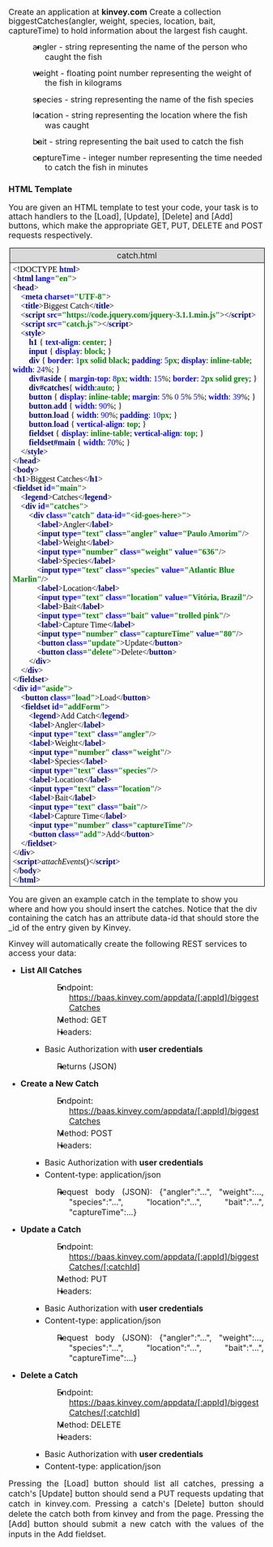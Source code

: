 <p><span style="font-size: 12.0pt; line-height: 115%;">Create an application at <strong>kinvey.com</strong> Create a collection </span><span style="font-size: 12.0pt; line-height: 115%;">biggestCatches(angler, weight, species, location, bait, captureTime)</span><span style="font-size: 12.0pt; line-height: 115%;"> to hold information about the largest fish caught.</span></p>
<ul>
<li style="text-indent: -18.0pt; margin: 0cm 0cm 10.0pt 36.0pt;"><span style="font-size: 12.0pt; line-height: 115%;">angler</span><span style="font-size: 12.0pt; line-height: 115%;"> - string representing the name of the person who caught the fish</span></li>
<li style="text-indent: -18.0pt; margin: 0cm 0cm 10.0pt 36.0pt;"><span style="font-size: 12.0pt; line-height: 115%;">weight</span><span style="font-size: 12.0pt; line-height: 115%;"> - floating point number representing the weight of the fish in kilograms</span></li>
<li style="text-indent: -18.0pt; margin: 0cm 0cm 10.0pt 36.0pt;"><span style="font-size: 12.0pt; line-height: 115%;">species</span><span style="font-size: 12.0pt; line-height: 115%;"> - string representing the name of the fish species</span></li>
<li style="text-indent: -18.0pt; margin: 0cm 0cm 10.0pt 36.0pt;"><span style="font-size: 12.0pt; line-height: 115%;">location</span><span style="font-size: 12.0pt; line-height: 115%;"> - string representing the location where the fish was caught</span></li>
<li style="text-indent: -18.0pt; margin: 0cm 0cm 10.0pt 36.0pt;"><span style="font-size: 12.0pt; line-height: 115%;">bait</span><span style="font-size: 12.0pt; line-height: 115%;"> - string representing the bait used to catch the fish</span></li>
<li style="text-indent: -18.0pt; margin: 0cm 0cm 10.0pt 36.0pt;"><span style="font-size: 12.0pt; line-height: 115%;">captureTime</span><span style="font-size: 12.0pt; line-height: 115%;"> - integer number representing the time needed to catch the fish in minutes</span></li>
</ul>
<h3>HTML Template</h3>
<p><span style="font-size: 12.0pt; line-height: 115%;">You are given an HTML template to test your code, your task is to attach handlers to the </span><span style="font-size: 12.0pt; line-height: 115%;">[Load]</span><span style="font-size: 12.0pt; line-height: 115%;">, </span><span style="font-size: 12.0pt; line-height: 115%;">[Update]</span><span style="font-size: 12.0pt; line-height: 115%;">, </span><span style="font-size: 12.0pt; line-height: 115%;">[Delete]</span><span style="font-size: 12.0pt; line-height: 115%;"> and</span><span style="font-size: 12.0pt; line-height: 115%;"> [Add]</span><span style="font-size: 12.0pt; line-height: 115%;"> buttons, which make the appropriate </span><span style="font-size: 12.0pt; line-height: 115%;">GET</span><span style="font-size: 12.0pt; line-height: 115%;">, </span><span style="font-size: 12.0pt; line-height: 115%;">PUT</span><span style="font-size: 12.0pt; line-height: 115%;">, </span><span style="font-size: 12.0pt; line-height: 115%;">DELETE</span><span style="font-size: 12.0pt; line-height: 115%;"> and </span><span style="font-size: 12.0pt; line-height: 115%;">POST</span><span style="font-size: 12.0pt; line-height: 115%;"> requests respectively. </span></p>
<table style="margin-left: 1.15pt; border-collapse: collapse; border: none;" width="0">
<tbody>
<tr>
<td style="width: 510.25pt; border: solid windowtext 1.0pt; background: #D9D9D9; padding: 2.85pt 4.25pt 2.85pt 4.25pt;" width="680">
<p style="margin: 0cm; margin-bottom: .0001pt; text-align: center; line-height: normal;"><span style="font-size: 12.0pt;">catch.html</span></p>
</td>
</tr>
<tr>
<td style="width: 510.25pt; border: solid windowtext 1.0pt; border-top: none; padding: 2.85pt 4.25pt 2.85pt 4.25pt;" width="680"><span style="font-size: 12.0pt; font-family: Consolas; color: black;">&lt;!DOCTYPE </span><strong><span style="font-size: 12.0pt; font-family: Consolas; color: blue;">html</span></strong><span style="font-size: 12.0pt; font-family: Consolas; color: black;">&gt;<br />&lt;</span><strong><span style="font-size: 12.0pt; font-family: Consolas; color: navy;">html </span></strong><strong><span style="font-size: 12.0pt; font-family: Consolas; color: blue;">lang=</span></strong><strong><span style="font-size: 12.0pt; font-family: Consolas; color: green;">"en"</span></strong><span style="font-size: 12.0pt; font-family: Consolas; color: black;">&gt;<br />&lt;</span><strong><span style="font-size: 12.0pt; font-family: Consolas; color: navy;">head</span></strong><span style="font-size: 12.0pt; font-family: Consolas; color: black;">&gt;<br />&nbsp;&nbsp;&nbsp; &lt;</span><strong><span style="font-size: 12.0pt; font-family: Consolas; color: navy;">meta </span></strong><strong><span style="font-size: 12.0pt; font-family: Consolas; color: blue;">charset=</span></strong><strong><span style="font-size: 12.0pt; font-family: Consolas; color: green;">"UTF-8"</span></strong><span style="font-size: 12.0pt; font-family: Consolas; color: black;">&gt;<br />&nbsp;&nbsp;&nbsp; &lt;</span><strong><span style="font-size: 12.0pt; font-family: Consolas; color: navy;">title</span></strong><span style="font-size: 12.0pt; font-family: Consolas; color: black;">&gt;Biggest Catch&lt;/</span><strong><span style="font-size: 12.0pt; font-family: Consolas; color: navy;">title</span></strong><span style="font-size: 12.0pt; font-family: Consolas; color: black;">&gt;<br />&nbsp;&nbsp;&nbsp; &lt;</span><strong><span style="font-size: 12.0pt; font-family: Consolas; color: navy;">script </span></strong><strong><span style="font-size: 12.0pt; font-family: Consolas; color: blue;">src=</span></strong><strong><span style="font-size: 12.0pt; font-family: Consolas; color: green;">"https://code.jquery.com/jquery-3.1.1.min.js"</span></strong><span style="font-size: 12.0pt; font-family: Consolas; color: black;">&gt;&lt;/</span><strong><span style="font-size: 12.0pt; font-family: Consolas; color: navy;">script</span></strong><span style="font-size: 12.0pt; font-family: Consolas; color: black;">&gt;<br />&nbsp;&nbsp;&nbsp; &lt;</span><strong><span style="font-size: 12.0pt; font-family: Consolas; color: navy;">script </span></strong><strong><span style="font-size: 12.0pt; font-family: Consolas; color: blue;">src=</span></strong><strong><span style="font-size: 12.0pt; font-family: Consolas; color: green;">"catch.js"</span></strong><span style="font-size: 12.0pt; font-family: Consolas; color: black;">&gt;&lt;/</span><strong><span style="font-size: 12.0pt; font-family: Consolas; color: navy;">script</span></strong><span style="font-size: 12.0pt; font-family: Consolas; color: black;">&gt;<br />&nbsp;&nbsp;&nbsp; &lt;</span><strong><span style="font-size: 12.0pt; font-family: Consolas; color: navy;">style</span></strong><span style="font-size: 12.0pt; font-family: Consolas; color: black;">&gt;<br />&nbsp;&nbsp;&nbsp;&nbsp;&nbsp;&nbsp;&nbsp; </span><strong><span style="font-size: 12.0pt; font-family: Consolas; color: navy;">h1 </span></strong><span style="font-size: 12.0pt; font-family: Consolas; color: black;">{ </span><strong><span style="font-size: 12.0pt; font-family: Consolas; color: blue;">text-align</span></strong><span style="font-size: 12.0pt; font-family: Consolas; color: black;">: </span><strong><span style="font-size: 12.0pt; font-family: Consolas; color: green;">center</span></strong><span style="font-size: 12.0pt; font-family: Consolas; color: black;">; }<br />&nbsp;&nbsp;&nbsp;&nbsp;&nbsp;&nbsp;&nbsp; </span><strong><span style="font-size: 12.0pt; font-family: Consolas; color: navy;">input </span></strong><span style="font-size: 12.0pt; font-family: Consolas; color: black;">{ </span><strong><span style="font-size: 12.0pt; font-family: Consolas; color: blue;">display</span></strong><span style="font-size: 12.0pt; font-family: Consolas; color: black;">: </span><strong><span style="font-size: 12.0pt; font-family: Consolas; color: green;">block</span></strong><span style="font-size: 12.0pt; font-family: Consolas; color: black;">; }<br />&nbsp;&nbsp;&nbsp;&nbsp;&nbsp;&nbsp;&nbsp; </span><strong><span style="font-size: 12.0pt; font-family: Consolas; color: navy;">div </span></strong><span style="font-size: 12.0pt; font-family: Consolas; color: black;">{ </span><strong><span style="font-size: 12.0pt; font-family: Consolas; color: blue;">border</span></strong><span style="font-size: 12.0pt; font-family: Consolas; color: black;">: </span><span style="font-size: 12.0pt; font-family: Consolas; color: blue;">1</span><strong><span style="font-size: 12.0pt; font-family: Consolas; color: green;">px solid black</span></strong><span style="font-size: 12.0pt; font-family: Consolas; color: black;">; </span><strong><span style="font-size: 12.0pt; font-family: Consolas; color: blue;">padding</span></strong><span style="font-size: 12.0pt; font-family: Consolas; color: black;">: </span><span style="font-size: 12.0pt; font-family: Consolas; color: blue;">5</span><strong><span style="font-size: 12.0pt; font-family: Consolas; color: green;">px</span></strong><span style="font-size: 12.0pt; font-family: Consolas; color: black;">; </span><strong><span style="font-size: 12.0pt; font-family: Consolas; color: blue;">display</span></strong><span style="font-size: 12.0pt; font-family: Consolas; color: black;">: </span><strong><span style="font-size: 12.0pt; font-family: Consolas; color: green;">inline-table</span></strong><span style="font-size: 12.0pt; font-family: Consolas; color: black;">; </span><strong><span style="font-size: 12.0pt; font-family: Consolas; color: blue;">width</span></strong><span style="font-size: 12.0pt; font-family: Consolas; color: black;">: </span><span style="font-size: 12.0pt; font-family: Consolas; color: blue;">24</span><span style="font-size: 12.0pt; font-family: Consolas; color: black;">%; }<br />&nbsp;&nbsp;&nbsp;&nbsp;&nbsp;&nbsp;&nbsp; </span><strong><span style="font-size: 12.0pt; font-family: Consolas; color: navy;">div#aside </span></strong><span style="font-size: 12.0pt; font-family: Consolas; color: black;">{ </span><strong><span style="font-size: 12.0pt; font-family: Consolas; color: blue;">margin-top</span></strong><span style="font-size: 12.0pt; font-family: Consolas; color: black;">: </span><span style="font-size: 12.0pt; font-family: Consolas; color: blue;">8</span><strong><span style="font-size: 12.0pt; font-family: Consolas; color: green;">px</span></strong><span style="font-size: 12.0pt; font-family: Consolas; color: black;">; </span><strong><span style="font-size: 12.0pt; font-family: Consolas; color: blue;">width</span></strong><span style="font-size: 12.0pt; font-family: Consolas; color: black;">: </span><span style="font-size: 12.0pt; font-family: Consolas; color: blue;">15</span><span style="font-size: 12.0pt; font-family: Consolas; color: black;">%; </span><strong><span style="font-size: 12.0pt; font-family: Consolas; color: blue;">border</span></strong><span style="font-size: 12.0pt; font-family: Consolas; color: black;">: </span><span style="font-size: 12.0pt; font-family: Consolas; color: blue;">2</span><strong><span style="font-size: 12.0pt; font-family: Consolas; color: green;">px solid grey</span></strong><span style="font-size: 12.0pt; font-family: Consolas; color: black;">; }<br />&nbsp;&nbsp;&nbsp;&nbsp;&nbsp;&nbsp;&nbsp; </span><strong><span style="font-size: 12.0pt; font-family: Consolas; color: navy;">div#catches</span></strong><span style="font-size: 12.0pt; font-family: Consolas; color: black;">{ </span><strong><span style="font-size: 12.0pt; font-family: Consolas; color: blue;">width</span></strong><span style="font-size: 12.0pt; font-family: Consolas; color: black;">:</span><strong><span style="font-size: 12.0pt; font-family: Consolas; color: green;">auto</span></strong><span style="font-size: 12.0pt; font-family: Consolas; color: black;">; }<br />&nbsp;&nbsp;&nbsp;&nbsp;&nbsp;&nbsp;&nbsp; </span><strong><span style="font-size: 12.0pt; font-family: Consolas; color: navy;">button </span></strong><span style="font-size: 12.0pt; font-family: Consolas; color: black;">{ </span><strong><span style="font-size: 12.0pt; font-family: Consolas; color: blue;">display</span></strong><span style="font-size: 12.0pt; font-family: Consolas; color: black;">: </span><strong><span style="font-size: 12.0pt; font-family: Consolas; color: green;">inline-table</span></strong><span style="font-size: 12.0pt; font-family: Consolas; color: black;">; </span><strong><span style="font-size: 12.0pt; font-family: Consolas; color: blue;">margin</span></strong><span style="font-size: 12.0pt; font-family: Consolas; color: black;">: </span><span style="font-size: 12.0pt; font-family: Consolas; color: blue;">5</span><span style="font-size: 12.0pt; font-family: Consolas; color: black;">% </span><span style="font-size: 12.0pt; font-family: Consolas; color: blue;">0 5</span><span style="font-size: 12.0pt; font-family: Consolas; color: black;">% </span><span style="font-size: 12.0pt; font-family: Consolas; color: blue;">5</span><span style="font-size: 12.0pt; font-family: Consolas; color: black;">%; </span><strong><span style="font-size: 12.0pt; font-family: Consolas; color: blue;">width</span></strong><span style="font-size: 12.0pt; font-family: Consolas; color: black;">: </span><span style="font-size: 12.0pt; font-family: Consolas; color: blue;">39</span><span style="font-size: 12.0pt; font-family: Consolas; color: black;">%; }<br />&nbsp;&nbsp;&nbsp;&nbsp;&nbsp;&nbsp;&nbsp; </span><strong><span style="font-size: 12.0pt; font-family: Consolas; color: navy;">button</span></strong><span style="font-size: 12.0pt; font-family: Consolas; color: black;">.</span><strong><span style="font-size: 12.0pt; font-family: Consolas; color: navy;">add </span></strong><span style="font-size: 12.0pt; font-family: Consolas; color: black;">{ </span><strong><span style="font-size: 12.0pt; font-family: Consolas; color: blue;">width</span></strong><span style="font-size: 12.0pt; font-family: Consolas; color: black;">: </span><span style="font-size: 12.0pt; font-family: Consolas; color: blue;">90</span><span style="font-size: 12.0pt; font-family: Consolas; color: black;">%; }<br />&nbsp;&nbsp;&nbsp;&nbsp;&nbsp;&nbsp;&nbsp; </span><strong><span style="font-size: 12.0pt; font-family: Consolas; color: navy;">button</span></strong><span style="font-size: 12.0pt; font-family: Consolas; color: black;">.</span><strong><span style="font-size: 12.0pt; font-family: Consolas; color: navy;">load </span></strong><span style="font-size: 12.0pt; font-family: Consolas; color: black;">{ </span><strong><span style="font-size: 12.0pt; font-family: Consolas; color: blue;">width</span></strong><span style="font-size: 12.0pt; font-family: Consolas; color: black;">: </span><span style="font-size: 12.0pt; font-family: Consolas; color: blue;">90</span><span style="font-size: 12.0pt; font-family: Consolas; color: black;">%; </span><strong><span style="font-size: 12.0pt; font-family: Consolas; color: blue;">padding</span></strong><span style="font-size: 12.0pt; font-family: Consolas; color: black;">: </span><span style="font-size: 12.0pt; font-family: Consolas; color: blue;">10</span><strong><span style="font-size: 12.0pt; font-family: Consolas; color: green;">px</span></strong><span style="font-size: 12.0pt; font-family: Consolas; color: black;">; }<br />&nbsp;&nbsp;&nbsp;&nbsp;&nbsp;&nbsp;&nbsp; </span><strong><span style="font-size: 12.0pt; font-family: Consolas; color: navy;">button</span></strong><span style="font-size: 12.0pt; font-family: Consolas; color: black;">.</span><strong><span style="font-size: 12.0pt; font-family: Consolas; color: navy;">load </span></strong><span style="font-size: 12.0pt; font-family: Consolas; color: black;">{ </span><strong><span style="font-size: 12.0pt; font-family: Consolas; color: blue;">vertical-align</span></strong><span style="font-size: 12.0pt; font-family: Consolas; color: black;">: </span><strong><span style="font-size: 12.0pt; font-family: Consolas; color: green;">top</span></strong><span style="font-size: 12.0pt; font-family: Consolas; color: black;">; }<br />&nbsp;&nbsp;&nbsp;&nbsp;&nbsp;&nbsp;&nbsp; </span><strong><span style="font-size: 12.0pt; font-family: Consolas; color: navy;">fieldset </span></strong><span style="font-size: 12.0pt; font-family: Consolas; color: black;">{ </span><strong><span style="font-size: 12.0pt; font-family: Consolas; color: blue;">display</span></strong><span style="font-size: 12.0pt; font-family: Consolas; color: black;">: </span><strong><span style="font-size: 12.0pt; font-family: Consolas; color: green;">inline-table</span></strong><span style="font-size: 12.0pt; font-family: Consolas; color: black;">; </span><strong><span style="font-size: 12.0pt; font-family: Consolas; color: blue;">vertical-align</span></strong><span style="font-size: 12.0pt; font-family: Consolas; color: black;">: </span><strong><span style="font-size: 12.0pt; font-family: Consolas; color: green;">top</span></strong><span style="font-size: 12.0pt; font-family: Consolas; color: black;">; }<br />&nbsp;&nbsp;&nbsp;&nbsp;&nbsp;&nbsp;&nbsp; </span><strong><span style="font-size: 12.0pt; font-family: Consolas; color: navy;">fieldset#main </span></strong><span style="font-size: 12.0pt; font-family: Consolas; color: black;">{ </span><strong><span style="font-size: 12.0pt; font-family: Consolas; color: blue;">width</span></strong><span style="font-size: 12.0pt; font-family: Consolas; color: black;">: </span><span style="font-size: 12.0pt; font-family: Consolas; color: blue;">70</span><span style="font-size: 12.0pt; font-family: Consolas; color: black;">%; }<br />&nbsp;&nbsp;&nbsp; &lt;/</span><strong><span style="font-size: 12.0pt; font-family: Consolas; color: navy;">style</span></strong><span style="font-size: 12.0pt; font-family: Consolas; color: black;">&gt;<br />&lt;/</span><strong><span style="font-size: 12.0pt; font-family: Consolas; color: navy;">head</span></strong><span style="font-size: 12.0pt; font-family: Consolas; color: black;">&gt;<br />&lt;</span><strong><span style="font-size: 12.0pt; font-family: Consolas; color: navy;">body</span></strong><span style="font-size: 12.0pt; font-family: Consolas; color: black;">&gt;<br />&lt;</span><strong><span style="font-size: 12.0pt; font-family: Consolas; color: navy;">h1</span></strong><span style="font-size: 12.0pt; font-family: Consolas; color: black;">&gt;Biggest Catches&lt;/</span><strong><span style="font-size: 12.0pt; font-family: Consolas; color: navy;">h1</span></strong><span style="font-size: 12.0pt; font-family: Consolas; color: black;">&gt;<br />&lt;</span><strong><span style="font-size: 12.0pt; font-family: Consolas; color: navy;">fieldset </span></strong><strong><span style="font-size: 12.0pt; font-family: Consolas; color: blue;">id=</span></strong><strong><span style="font-size: 12.0pt; font-family: Consolas; color: green;">"main"</span></strong><span style="font-size: 12.0pt; font-family: Consolas; color: black;">&gt;<br />&nbsp;&nbsp;&nbsp; &lt;</span><strong><span style="font-size: 12.0pt; font-family: Consolas; color: navy;">legend</span></strong><span style="font-size: 12.0pt; font-family: Consolas; color: black;">&gt;Catches&lt;/</span><strong><span style="font-size: 12.0pt; font-family: Consolas; color: navy;">legend</span></strong><span style="font-size: 12.0pt; font-family: Consolas; color: black;">&gt;<br />&nbsp;&nbsp;&nbsp; &lt;</span><strong><span style="font-size: 12.0pt; font-family: Consolas; color: navy;">div </span></strong><strong><span style="font-size: 12.0pt; font-family: Consolas; color: blue;">id=</span></strong><strong><span style="font-size: 12.0pt; font-family: Consolas; color: green;">"catches"</span></strong><span style="font-size: 12.0pt; font-family: Consolas; color: black;">&gt;<br />&nbsp;&nbsp;&nbsp;&nbsp;&nbsp;&nbsp;&nbsp; &lt;</span><strong><span style="font-size: 12.0pt; font-family: Consolas; color: navy;">div </span></strong><strong><span style="font-size: 12.0pt; font-family: Consolas; color: blue;">class=</span></strong><strong><span style="font-size: 12.0pt; font-family: Consolas; color: green;">"catch" </span></strong><strong><span style="font-size: 12.0pt; font-family: Consolas; color: blue;">data-id=</span></strong><strong><span style="font-size: 12.0pt; font-family: Consolas; color: green;">"&lt;id-goes-here&gt;"</span></strong><span style="font-size: 12.0pt; font-family: Consolas; color: black;">&gt;<br />&nbsp;&nbsp;&nbsp;&nbsp;&nbsp;&nbsp;&nbsp;&nbsp;&nbsp;&nbsp;&nbsp; &lt;</span><strong><span style="font-size: 12.0pt; font-family: Consolas; color: navy;">label</span></strong><span style="font-size: 12.0pt; font-family: Consolas; color: black;">&gt;Angler&lt;/</span><strong><span style="font-size: 12.0pt; font-family: Consolas; color: navy;">label</span></strong><span style="font-size: 12.0pt; font-family: Consolas; color: black;">&gt;<br />&nbsp;&nbsp;&nbsp;&nbsp;&nbsp;&nbsp;&nbsp;&nbsp;&nbsp;&nbsp;&nbsp; &lt;</span><strong><span style="font-size: 12.0pt; font-family: Consolas; color: navy;">input </span></strong><strong><span style="font-size: 12.0pt; font-family: Consolas; color: blue;">type=</span></strong><strong><span style="font-size: 12.0pt; font-family: Consolas; color: green;">"text" </span></strong><strong><span style="font-size: 12.0pt; font-family: Consolas; color: blue;">class=</span></strong><strong><span style="font-size: 12.0pt; font-family: Consolas; color: green;">"angler" </span></strong><strong><span style="font-size: 12.0pt; font-family: Consolas; color: blue;">value=</span></strong><strong><span style="font-size: 12.0pt; font-family: Consolas; color: green;">"Paulo Amorim"</span></strong><span style="font-size: 12.0pt; font-family: Consolas; color: black;">/&gt;<br />&nbsp;&nbsp;&nbsp;&nbsp;&nbsp;&nbsp;&nbsp;&nbsp;&nbsp;&nbsp;&nbsp; &lt;</span><strong><span style="font-size: 12.0pt; font-family: Consolas; color: navy;">label</span></strong><span style="font-size: 12.0pt; font-family: Consolas; color: black;">&gt;Weight&lt;/</span><strong><span style="font-size: 12.0pt; font-family: Consolas; color: navy;">label</span></strong><span style="font-size: 12.0pt; font-family: Consolas; color: black;">&gt;<br />&nbsp;&nbsp;&nbsp;&nbsp;&nbsp;&nbsp;&nbsp;&nbsp;&nbsp;&nbsp;&nbsp; &lt;</span><strong><span style="font-size: 12.0pt; font-family: Consolas; color: navy;">input </span></strong><strong><span style="font-size: 12.0pt; font-family: Consolas; color: blue;">type=</span></strong><strong><span style="font-size: 12.0pt; font-family: Consolas; color: green;">"number" </span></strong><strong><span style="font-size: 12.0pt; font-family: Consolas; color: blue;">class=</span></strong><strong><span style="font-size: 12.0pt; font-family: Consolas; color: green;">"weight" </span></strong><strong><span style="font-size: 12.0pt; font-family: Consolas; color: blue;">value=</span></strong><strong><span style="font-size: 12.0pt; font-family: Consolas; color: green;">"636"</span></strong><span style="font-size: 12.0pt; font-family: Consolas; color: black;">/&gt;<br />&nbsp;&nbsp;&nbsp;&nbsp;&nbsp;&nbsp;&nbsp;&nbsp;&nbsp;&nbsp;&nbsp; &lt;</span><strong><span style="font-size: 12.0pt; font-family: Consolas; color: navy;">label</span></strong><span style="font-size: 12.0pt; font-family: Consolas; color: black;">&gt;Species&lt;/</span><strong><span style="font-size: 12.0pt; font-family: Consolas; color: navy;">label</span></strong><span style="font-size: 12.0pt; font-family: Consolas; color: black;">&gt;<br />&nbsp;&nbsp;&nbsp; &nbsp;&nbsp;&nbsp;&nbsp;&nbsp;&nbsp;&nbsp;&nbsp;&lt;</span><strong><span style="font-size: 12.0pt; font-family: Consolas; color: navy;">input </span></strong><strong><span style="font-size: 12.0pt; font-family: Consolas; color: blue;">type=</span></strong><strong><span style="font-size: 12.0pt; font-family: Consolas; color: green;">"text" </span></strong><strong><span style="font-size: 12.0pt; font-family: Consolas; color: blue;">class=</span></strong><strong><span style="font-size: 12.0pt; font-family: Consolas; color: green;">"species" </span></strong><strong><span style="font-size: 12.0pt; font-family: Consolas; color: blue;">value=</span></strong><strong><span style="font-size: 12.0pt; font-family: Consolas; color: green;">"Atlantic Blue Marlin"</span></strong><span style="font-size: 12.0pt; font-family: Consolas; color: black;">/&gt;<br />&nbsp;&nbsp;&nbsp;&nbsp;&nbsp;&nbsp;&nbsp;&nbsp;&nbsp;&nbsp;&nbsp; &lt;</span><strong><span style="font-size: 12.0pt; font-family: Consolas; color: navy;">label</span></strong><span style="font-size: 12.0pt; font-family: Consolas; color: black;">&gt;Location&lt;/</span><strong><span style="font-size: 12.0pt; font-family: Consolas; color: navy;">label</span></strong><span style="font-size: 12.0pt; font-family: Consolas; color: black;">&gt;<br />&nbsp;&nbsp;&nbsp;&nbsp;&nbsp;&nbsp;&nbsp;&nbsp;&nbsp;&nbsp;&nbsp; &lt;</span><strong><span style="font-size: 12.0pt; font-family: Consolas; color: navy;">input </span></strong><strong><span style="font-size: 12.0pt; font-family: Consolas; color: blue;">type=</span></strong><strong><span style="font-size: 12.0pt; font-family: Consolas; color: green;">"text" </span></strong><strong><span style="font-size: 12.0pt; font-family: Consolas; color: blue;">class=</span></strong><strong><span style="font-size: 12.0pt; font-family: Consolas; color: green;">"location" </span></strong><strong><span style="font-size: 12.0pt; font-family: Consolas; color: blue;">value=</span></strong><strong><span style="font-size: 12.0pt; font-family: Consolas; color: green;">"Vit&oacute;ria, Brazil"</span></strong><span style="font-size: 12.0pt; font-family: Consolas; color: black;">/&gt;<br />&nbsp;&nbsp;&nbsp;&nbsp;&nbsp;&nbsp;&nbsp;&nbsp;&nbsp;&nbsp;&nbsp; &lt;</span><strong><span style="font-size: 12.0pt; font-family: Consolas; color: navy;">label</span></strong><span style="font-size: 12.0pt; font-family: Consolas; color: black;">&gt;Bait&lt;/</span><strong><span style="font-size: 12.0pt; font-family: Consolas; color: navy;">label</span></strong><span style="font-size: 12.0pt; font-family: Consolas; color: black;">&gt;<br />&nbsp;&nbsp;&nbsp;&nbsp;&nbsp;&nbsp;&nbsp;&nbsp;&nbsp;&nbsp;&nbsp; &lt;</span><strong><span style="font-size: 12.0pt; font-family: Consolas; color: navy;">input </span></strong><strong><span style="font-size: 12.0pt; font-family: Consolas; color: blue;">type=</span></strong><strong><span style="font-size: 12.0pt; font-family: Consolas; color: green;">"text" </span></strong><strong><span style="font-size: 12.0pt; font-family: Consolas; color: blue;">class=</span></strong><strong><span style="font-size: 12.0pt; font-family: Consolas; color: green;">"bait" </span></strong><strong><span style="font-size: 12.0pt; font-family: Consolas; color: blue;">value=</span></strong><strong><span style="font-size: 12.0pt; font-family: Consolas; color: green;">"trolled pink"</span></strong><span style="font-size: 12.0pt; font-family: Consolas; color: black;">/&gt;<br />&nbsp;&nbsp;&nbsp;&nbsp;&nbsp;&nbsp;&nbsp;&nbsp;&nbsp;&nbsp;&nbsp; &lt;</span><strong><span style="font-size: 12.0pt; font-family: Consolas; color: navy;">label</span></strong><span style="font-size: 12.0pt; font-family: Consolas; color: black;">&gt;Capture Time&lt;/</span><strong><span style="font-size: 12.0pt; font-family: Consolas; color: navy;">label</span></strong><span style="font-size: 12.0pt; font-family: Consolas; color: black;">&gt;<br />&nbsp;&nbsp;&nbsp;&nbsp;&nbsp;&nbsp;&nbsp;&nbsp;&nbsp;&nbsp;&nbsp; &lt;</span><strong><span style="font-size: 12.0pt; font-family: Consolas; color: navy;">input </span></strong><strong><span style="font-size: 12.0pt; font-family: Consolas; color: blue;">type=</span></strong><strong><span style="font-size: 12.0pt; font-family: Consolas; color: green;">"number" </span></strong><strong><span style="font-size: 12.0pt; font-family: Consolas; color: blue;">class=</span></strong><strong><span style="font-size: 12.0pt; font-family: Consolas; color: green;">"captureTime" </span></strong><strong><span style="font-size: 12.0pt; font-family: Consolas; color: blue;">value=</span></strong><strong><span style="font-size: 12.0pt; font-family: Consolas; color: green;">"80"</span></strong><span style="font-size: 12.0pt; font-family: Consolas; color: black;">/&gt;<br />&nbsp;&nbsp;&nbsp;&nbsp;&nbsp;&nbsp;&nbsp;&nbsp;&nbsp;&nbsp;&nbsp; &lt;</span><strong><span style="font-size: 12.0pt; font-family: Consolas; color: navy;">button </span></strong><strong><span style="font-size: 12.0pt; font-family: Consolas; color: blue;">class=</span></strong><strong><span style="font-size: 12.0pt; font-family: Consolas; color: green;">"update"</span></strong><span style="font-size: 12.0pt; font-family: Consolas; color: black;">&gt;Update&lt;/</span><strong><span style="font-size: 12.0pt; font-family: Consolas; color: navy;">button</span></strong><span style="font-size: 12.0pt; font-family: Consolas; color: black;">&gt;<br />&nbsp;&nbsp;&nbsp;&nbsp;&nbsp;&nbsp;&nbsp;&nbsp;&nbsp;&nbsp;&nbsp; &lt;</span><strong><span style="font-size: 12.0pt; font-family: Consolas; color: navy;">button </span></strong><strong><span style="font-size: 12.0pt; font-family: Consolas; color: blue;">class=</span></strong><strong><span style="font-size: 12.0pt; font-family: Consolas; color: green;">"delete"</span></strong><span style="font-size: 12.0pt; font-family: Consolas; color: black;">&gt;Delete&lt;/</span><strong><span style="font-size: 12.0pt; font-family: Consolas; color: navy;">button</span></strong><span style="font-size: 12.0pt; font-family: Consolas; color: black;">&gt;<br />&nbsp;&nbsp;&nbsp;&nbsp;&nbsp;&nbsp;&nbsp; &lt;/</span><strong><span style="font-size: 12.0pt; font-family: Consolas; color: navy;">div</span></strong><span style="font-size: 12.0pt; font-family: Consolas; color: black;">&gt;<br />&nbsp;&nbsp; &nbsp;&lt;/</span><strong><span style="font-size: 12.0pt; font-family: Consolas; color: navy;">div</span></strong><span style="font-size: 12.0pt; font-family: Consolas; color: black;">&gt;<br />&lt;/</span><strong><span style="font-size: 12.0pt; font-family: Consolas; color: navy;">fieldset</span></strong><span style="font-size: 12.0pt; font-family: Consolas; color: black;">&gt;<br />&lt;</span><strong><span style="font-size: 12.0pt; font-family: Consolas; color: navy;">div </span></strong><strong><span style="font-size: 12.0pt; font-family: Consolas; color: blue;">id=</span></strong><strong><span style="font-size: 12.0pt; font-family: Consolas; color: green;">"aside"</span></strong><span style="font-size: 12.0pt; font-family: Consolas; color: black;">&gt;<br />&nbsp;&nbsp;&nbsp; &lt;</span><strong><span style="font-size: 12.0pt; font-family: Consolas; color: navy;">button </span></strong><strong><span style="font-size: 12.0pt; font-family: Consolas; color: blue;">class=</span></strong><strong><span style="font-size: 12.0pt; font-family: Consolas; color: green;">"load"</span></strong><span style="font-size: 12.0pt; font-family: Consolas; color: black;">&gt;Load&lt;/</span><strong><span style="font-size: 12.0pt; font-family: Consolas; color: navy;">button</span></strong><span style="font-size: 12.0pt; font-family: Consolas; color: black;">&gt;<br />&nbsp;&nbsp;&nbsp; &lt;</span><strong><span style="font-size: 12.0pt; font-family: Consolas; color: navy;">fieldset </span></strong><strong><span style="font-size: 12.0pt; font-family: Consolas; color: blue;">id=</span></strong><strong><span style="font-size: 12.0pt; font-family: Consolas; color: green;">"addForm"</span></strong><span style="font-size: 12.0pt; font-family: Consolas; color: black;">&gt;<br />&nbsp;&nbsp;&nbsp;&nbsp;&nbsp;&nbsp;&nbsp; &lt;</span><strong><span style="font-size: 12.0pt; font-family: Consolas; color: navy;">legend</span></strong><span style="font-size: 12.0pt; font-family: Consolas; color: black;">&gt;Add Catch&lt;/</span><strong><span style="font-size: 12.0pt; font-family: Consolas; color: navy;">legend</span></strong><span style="font-size: 12.0pt; font-family: Consolas; color: black;">&gt;<br />&nbsp;&nbsp;&nbsp;&nbsp;&nbsp;&nbsp;&nbsp; &lt;</span><strong><span style="font-size: 12.0pt; font-family: Consolas; color: navy;">label</span></strong><span style="font-size: 12.0pt; font-family: Consolas; color: black;">&gt;Angler&lt;/</span><strong><span style="font-size: 12.0pt; font-family: Consolas; color: navy;">label</span></strong><span style="font-size: 12.0pt; font-family: Consolas; color: black;">&gt;<br />&nbsp;&nbsp;&nbsp;&nbsp;&nbsp;&nbsp;&nbsp; &lt;</span><strong><span style="font-size: 12.0pt; font-family: Consolas; color: navy;">input </span></strong><strong><span style="font-size: 12.0pt; font-family: Consolas; color: blue;">type=</span></strong><strong><span style="font-size: 12.0pt; font-family: Consolas; color: green;">"text" </span></strong><strong><span style="font-size: 12.0pt; font-family: Consolas; color: blue;">class=</span></strong><strong><span style="font-size: 12.0pt; font-family: Consolas; color: green;">"angler"</span></strong><span style="font-size: 12.0pt; font-family: Consolas; color: black;">/&gt;<br />&nbsp;&nbsp;&nbsp;&nbsp;&nbsp;&nbsp;&nbsp; &lt;</span><strong><span style="font-size: 12.0pt; font-family: Consolas; color: navy;">label</span></strong><span style="font-size: 12.0pt; font-family: Consolas; color: black;">&gt;Weight&lt;/</span><strong><span style="font-size: 12.0pt; font-family: Consolas; color: navy;">label</span></strong><span style="font-size: 12.0pt; font-family: Consolas; color: black;">&gt;<br />&nbsp;&nbsp;&nbsp;&nbsp;&nbsp;&nbsp;&nbsp; &lt;</span><strong><span style="font-size: 12.0pt; font-family: Consolas; color: navy;">input </span></strong><strong><span style="font-size: 12.0pt; font-family: Consolas; color: blue;">type=</span></strong><strong><span style="font-size: 12.0pt; font-family: Consolas; color: green;">"number" </span></strong><strong><span style="font-size: 12.0pt; font-family: Consolas; color: blue;">class=</span></strong><strong><span style="font-size: 12.0pt; font-family: Consolas; color: green;">"weight"</span></strong><span style="font-size: 12.0pt; font-family: Consolas; color: black;">/&gt;<br />&nbsp;&nbsp;&nbsp;&nbsp;&nbsp;&nbsp;&nbsp; &lt;</span><strong><span style="font-size: 12.0pt; font-family: Consolas; color: navy;">label</span></strong><span style="font-size: 12.0pt; font-family: Consolas; color: black;">&gt;Species&lt;/</span><strong><span style="font-size: 12.0pt; font-family: Consolas; color: navy;">label</span></strong><span style="font-size: 12.0pt; font-family: Consolas; color: black;">&gt;<br />&nbsp;&nbsp;&nbsp;&nbsp;&nbsp;&nbsp;&nbsp; &lt;</span><strong><span style="font-size: 12.0pt; font-family: Consolas; color: navy;">input </span></strong><strong><span style="font-size: 12.0pt; font-family: Consolas; color: blue;">type=</span></strong><strong><span style="font-size: 12.0pt; font-family: Consolas; color: green;">"text" </span></strong><strong><span style="font-size: 12.0pt; font-family: Consolas; color: blue;">class=</span></strong><strong><span style="font-size: 12.0pt; font-family: Consolas; color: green;">"species"</span></strong><span style="font-size: 12.0pt; font-family: Consolas; color: black;">/&gt;<br />&nbsp;&nbsp;&nbsp;&nbsp;&nbsp;&nbsp;&nbsp; &lt;</span><strong><span style="font-size: 12.0pt; font-family: Consolas; color: navy;">label</span></strong><span style="font-size: 12.0pt; font-family: Consolas; color: black;">&gt;Location&lt;/</span><strong><span style="font-size: 12.0pt; font-family: Consolas; color: navy;">label</span></strong><span style="font-size: 12.0pt; font-family: Consolas; color: black;">&gt;<br />&nbsp;&nbsp;&nbsp;&nbsp;&nbsp;&nbsp;&nbsp; &lt;</span><strong><span style="font-size: 12.0pt; font-family: Consolas; color: navy;">input </span></strong><strong><span style="font-size: 12.0pt; font-family: Consolas; color: blue;">type=</span></strong><strong><span style="font-size: 12.0pt; font-family: Consolas; color: green;">"text" </span></strong><strong><span style="font-size: 12.0pt; font-family: Consolas; color: blue;">class=</span></strong><strong><span style="font-size: 12.0pt; font-family: Consolas; color: green;">"location"</span></strong><span style="font-size: 12.0pt; font-family: Consolas; color: black;">/&gt;<br />&nbsp;&nbsp;&nbsp;&nbsp;&nbsp;&nbsp;&nbsp; &lt;</span><strong><span style="font-size: 12.0pt; font-family: Consolas; color: navy;">label</span></strong><span style="font-size: 12.0pt; font-family: Consolas; color: black;">&gt;Bait&lt;/</span><strong><span style="font-size: 12.0pt; font-family: Consolas; color: navy;">label</span></strong><span style="font-size: 12.0pt; font-family: Consolas; color: black;">&gt;<br />&nbsp;&nbsp;&nbsp;&nbsp;&nbsp;&nbsp;&nbsp; &lt;</span><strong><span style="font-size: 12.0pt; font-family: Consolas; color: navy;">input </span></strong><strong><span style="font-size: 12.0pt; font-family: Consolas; color: blue;">type=</span></strong><strong><span style="font-size: 12.0pt; font-family: Consolas; color: green;">"text" </span></strong><strong><span style="font-size: 12.0pt; font-family: Consolas; color: blue;">class=</span></strong><strong><span style="font-size: 12.0pt; font-family: Consolas; color: green;">"bait"</span></strong><span style="font-size: 12.0pt; font-family: Consolas; color: black;">/&gt;<br />&nbsp;&nbsp;&nbsp;&nbsp;&nbsp;&nbsp;&nbsp; &lt;</span><strong><span style="font-size: 12.0pt; font-family: Consolas; color: navy;">label</span></strong><span style="font-size: 12.0pt; font-family: Consolas; color: black;">&gt;Capture Time&lt;/</span><strong><span style="font-size: 12.0pt; font-family: Consolas; color: navy;">label</span></strong><span style="font-size: 12.0pt; font-family: Consolas; color: black;">&gt;<br />&nbsp;&nbsp;&nbsp;&nbsp;&nbsp;&nbsp;&nbsp; &lt;</span><strong><span style="font-size: 12.0pt; font-family: Consolas; color: navy;">input </span></strong><strong><span style="font-size: 12.0pt; font-family: Consolas; color: blue;">type=</span></strong><strong><span style="font-size: 12.0pt; font-family: Consolas; color: green;">"number" </span></strong><strong><span style="font-size: 12.0pt; font-family: Consolas; color: blue;">class=</span></strong><strong><span style="font-size: 12.0pt; font-family: Consolas; color: green;">"captureTime"</span></strong><span style="font-size: 12.0pt; font-family: Consolas; color: black;">/&gt;<br />&nbsp;&nbsp;&nbsp;&nbsp;&nbsp;&nbsp;&nbsp; &lt;</span><strong><span style="font-size: 12.0pt; font-family: Consolas; color: navy;">button </span></strong><strong><span style="font-size: 12.0pt; font-family: Consolas; color: blue;">class=</span></strong><strong><span style="font-size: 12.0pt; font-family: Consolas; color: green;">"add"</span></strong><span style="font-size: 12.0pt; font-family: Consolas; color: black;">&gt;Add&lt;/</span><strong><span style="font-size: 12.0pt; font-family: Consolas; color: navy;">button</span></strong><span style="font-size: 12.0pt; font-family: Consolas; color: black;">&gt;<br />&nbsp;&nbsp;&nbsp; &lt;/</span><strong><span style="font-size: 12.0pt; font-family: Consolas; color: navy;">fieldset</span></strong><span style="font-size: 12.0pt; font-family: Consolas; color: black;">&gt;<br />&lt;/</span><strong><span style="font-size: 12.0pt; font-family: Consolas; color: navy;">div</span></strong><span style="font-size: 12.0pt; font-family: Consolas; color: black;">&gt;<br />&lt;</span><strong><span style="font-size: 12.0pt; font-family: Consolas; color: navy;">script</span></strong><span style="font-size: 12.0pt; font-family: Consolas; color: black;">&gt;<em>attachEvents</em>()&lt;/</span><strong><span style="font-size: 12.0pt; font-family: Consolas; color: navy;">script</span></strong><span style="font-size: 12.0pt; font-family: Consolas; color: black;">&gt;<br />&lt;/</span><strong><span style="font-size: 12.0pt; font-family: Consolas; color: navy;">body</span></strong><span style="font-size: 12.0pt; font-family: Consolas; color: black;">&gt;<br />&lt;/</span><strong><span style="font-size: 12.0pt; font-family: Consolas; color: navy;">html</span></strong><span style="font-size: 12.0pt; font-family: Consolas; color: black;">&gt;</span></td>
</tr>
</tbody>
</table>
<p><span style="font-size: 12.0pt; line-height: 115%;">You are given an example catch in the template to show you where and how you should insert the catches. Notice that the </span><span style="font-size: 12.0pt; line-height: 115%;">div</span><span style="font-size: 12.0pt; line-height: 115%;"> containing the catch has an attribute </span><span style="font-size: 12.0pt; line-height: 115%;">data-id</span><span style="font-size: 12.0pt; line-height: 115%;"> that should store the </span><span style="font-size: 12.0pt; line-height: 115%;">_id</span><span style="font-size: 12.0pt; line-height: 115%;"> of the entry given by Kinvey. </span></p>
<p><span style="font-size: 12.0pt; line-height: 115%;">Kinvey</span><span style="font-size: 12.0pt; line-height: 115%;"> will automatically create the following REST services to access your data:</span></p>
<ul style="margin-top: 0cm;">
<li style="margin-top: 6.0pt; text-align: justify; line-height: normal;"><strong><span style="font-size: 12.0pt;">List All Catches</span></strong></li>
</ul>
<ul>
<li style="text-align: justify; text-indent: -17.85pt; line-height: normal; margin: 3.0pt 0cm 3.0pt 71.7pt;"><span style="font-size: 12.0pt;">Endpoint: </span><a href="https://baas.kinvey.com/appdata/%5b:appId%5d/biggestCatches"><span style="font-size: 12.0pt;">https://baas.kinvey.com/ap</span><span style="font-size: 12.0pt;">p</span><span style="font-size: 12.0pt;">data/[:appId]/biggestCatches</span></a></li>
<li style="text-align: justify; text-indent: -17.85pt; line-height: normal; margin: 3.0pt 0cm 3.0pt 71.7pt;"><span style="font-size: 12.0pt;">Method: GET</span></li>
<li style="text-align: justify; text-indent: -17.85pt; line-height: normal; margin: 3.0pt 0cm 3.0pt 71.7pt;"><span style="font-size: 12.0pt;">Headers: </span></li>
</ul>
<ul style="margin-top: 0cm;">
<ul style="margin-top: 0cm;">
<ul style="margin-top: 0cm;">
<li style="margin-top: 3.0pt; margin-bottom: 3.0pt; text-align: justify; line-height: normal;"><span style="font-size: 12.0pt;">Basic Authorization with<strong> user credentials</strong></span></li>
</ul>
</ul>
</ul>
<ul>
<li style="text-align: justify; text-indent: -17.85pt; line-height: normal; margin: 3.0pt 0cm 3.0pt 71.7pt;"><span style="font-size: 12.0pt;">Returns (JSON)</span></li>
</ul>
<ul style="margin-top: 0cm;">
<li style="margin-top: 6.0pt; text-align: justify; line-height: normal;"><strong><span style="font-size: 12.0pt;">Create a New Catch</span></strong></li>
</ul>
<ul>
<li style="text-align: justify; text-indent: -17.85pt; line-height: normal; margin: 3.0pt 0cm 3.0pt 71.7pt;"><span style="font-size: 12.0pt;">Endpoint: </span><a href="https://baas.kinvey.com/appdata/%5b:appId%5d/biggestCatches"><span style="font-size: 12.0pt;">https://baas.kinvey.com/ap</span><span style="font-size: 12.0pt;">p</span><span style="font-size: 12.0pt;">data/[:appId]/biggestCatches</span></a></li>
<li style="text-align: justify; text-indent: -17.85pt; line-height: normal; margin: 3.0pt 0cm 3.0pt 71.7pt;"><span style="font-size: 12.0pt;">Method: POST</span></li>
<li style="text-align: justify; text-indent: -17.85pt; line-height: normal; margin: 3.0pt 0cm 3.0pt 71.7pt;"><span style="font-size: 12.0pt;">Headers:</span></li>
</ul>
<ul style="margin-top: 0cm;">
<ul style="margin-top: 0cm;">
<ul style="margin-top: 0cm;">
<li style="margin-top: 3.0pt; margin-bottom: 3.0pt; text-align: justify; line-height: normal;"><span style="font-size: 12.0pt;">Basic Authorization with <strong>user credentials</strong></span></li>
<li style="margin-top: 3.0pt; margin-bottom: 3.0pt; text-align: justify; line-height: normal;"><span style="font-size: 12.0pt;">Content-type: application/json</span></li>
</ul>
</ul>
</ul>
<ul>
<li style="text-align: justify; text-indent: -17.85pt; line-height: normal; margin: 3.0pt 0cm 3.0pt 71.7pt;"><span style="font-size: 12.0pt;">Request body (JSON): </span><span style="font-size: 12.0pt;">{"angler":"&hellip;", "weight":&hellip;, "species":"&hellip;", "location":"&hellip;", "bait":"&hellip;", "captureTime":&hellip;}</span></li>
</ul>
<ul style="margin-top: 0cm;">
<li style="margin-top: 6.0pt; text-align: justify; line-height: normal;"><strong><span style="font-size: 12.0pt;">Update a Catch</span></strong></li>
</ul>
<ul>
<li style="text-align: justify; text-indent: -17.85pt; line-height: normal; margin: 3.0pt 0cm 3.0pt 71.7pt;"><span style="font-size: 12.0pt;">Endpoint:</span> <a href="https://baas.kinvey.com/appdata/%5b:appId%5d/biggestCatches/%5b:catchId%5d"><span style="font-size: 12.0pt;">https://baas.kinvey.com/ap</span><span style="font-size: 12.0pt;">p</span><span style="font-size: 12.0pt;">data/[:appId]/</span><span style="font-size: 12.0pt;">biggestCatches</span><span style="font-size: 12.0pt;">/[:catchId]</span></a></li>
<li style="text-align: justify; text-indent: -17.85pt; line-height: normal; margin: 3.0pt 0cm 3.0pt 71.7pt;"><span style="font-size: 12.0pt;">Method: PUT</span></li>
<li style="text-align: justify; text-indent: -17.85pt; line-height: normal; margin: 3.0pt 0cm 3.0pt 71.7pt;"><span style="font-size: 12.0pt;">Headers:</span></li>
</ul>
<ul style="margin-top: 0cm;">
<ul style="margin-top: 0cm;">
<ul style="margin-top: 0cm;">
<li style="margin-top: 3.0pt; margin-bottom: 3.0pt; text-align: justify; line-height: normal;"><span style="font-size: 12.0pt;">Basic Authorization with <strong>user credentials</strong></span></li>
<li style="margin-top: 3.0pt; margin-bottom: 3.0pt; text-align: justify; line-height: normal;"><span style="font-size: 12.0pt;">Content-type: application/json</span></li>
</ul>
</ul>
</ul>
<ul>
<li style="text-align: justify; text-indent: -17.85pt; line-height: normal; margin: 3.0pt 0cm 3.0pt 71.7pt;"><span style="font-size: 12.0pt;">Request body (JSON): </span><span style="font-size: 12.0pt;">{"angler":"&hellip;", "weight":&hellip;, "species":"&hellip;", "location":"&hellip;", "bait":"&hellip;", "captureTime":&hellip;}</span></li>
</ul>
<ul style="margin-top: 0cm;">
<li style="margin-top: 6.0pt; text-align: justify; line-height: normal;"><strong><span style="font-size: 12.0pt;">Delete a Catch</span></strong></li>
</ul>
<ul>
<li style="text-align: justify; text-indent: -17.85pt; line-height: normal; margin: 3.0pt 0cm 3.0pt 71.7pt;"><span style="font-size: 12.0pt;">Endpoint: </span><a href="https://baas.kinvey.com/appdata/%5b:appId%5d/biggestCatches/%5b:catchId%5d"><span style="font-size: 12.0pt;">https://baas.kinvey.com/ap</span><span style="font-size: 12.0pt;">p</span><span style="font-size: 12.0pt;">data/[:appId]/biggestCatches/[:catchId]</span></a></li>
<li style="text-align: justify; text-indent: -17.85pt; line-height: normal; margin: 3.0pt 0cm 3.0pt 71.7pt;"><span style="font-size: 12.0pt;">Method: DELETE</span></li>
<li style="text-align: justify; text-indent: -17.85pt; line-height: normal; margin: 3.0pt 0cm 3.0pt 71.7pt;"><span style="font-size: 12.0pt;">Headers:</span></li>
</ul>
<ul style="margin-top: 0cm;">
<ul style="margin-top: 0cm;">
<ul style="margin-top: 0cm;">
<li style="margin-top: 3.0pt; margin-bottom: 3.0pt; line-height: normal;"><span style="font-size: 12.0pt;">Basic Authorization with <strong>user credentials</strong></span></li>
<li style="margin-top: 3.0pt; margin-bottom: 3.0pt; line-height: normal;"><span style="font-size: 12.0pt;">Content-type: application/json</span></li>
</ul>
</ul>
</ul>
<p style="text-align: justify; line-height: normal; margin: 3.0pt 0cm 3.0pt 0cm;"><span style="font-size: 12.0pt;">Pressing the </span><span style="font-size: 12.0pt;">[Load]</span><span style="font-size: 12.0pt;"> button should list all catches, pressing a catch's </span><span style="font-size: 12.0pt;">[Update]</span><span style="font-size: 12.0pt;"> button should send a </span><span style="font-size: 12.0pt;">PUT</span><span style="font-size: 12.0pt;"> requests updating that catch in kinvey.com. Pressing a catch's </span><span style="font-size: 12.0pt;">[Delete]</span><span style="font-size: 12.0pt;"> button should delete the catch both from kinvey and from the page. Pressing the </span><span style="font-size: 12.0pt;">[Add]</span><span style="font-size: 12.0pt;"> button should submit a new catch with the values of the inputs in the Add fieldset.</span></p>